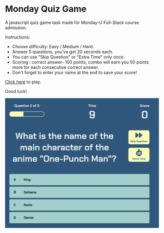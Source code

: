 # Monday Quiz Game
A javascript quiz game task made for Monday-U Full-Stack course admission.

Instructions:
- Choose difficulty: Easy / Medium / Hard.
- Answer 5 questions, you've got 20 seconds each.
- You can use "Skip Question" or "Extra Time" only once.
- Scoring : correct answer- 100 points, combo will earn you 50 points more for each consecutive correct answer.
- Don't forget to enter your name at the end to save your score!


[Click here](https://monday-quiz.netlify.app/) to play.

Good luck!

![Screenshot of the game](/assets/Screenshot.png)